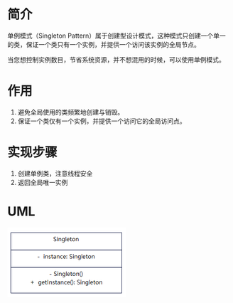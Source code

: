 # 简介
单例模式（Singleton Pattern）属于创建型设计模式，这种模式只创建一个单一的类，保证一个类只有一个实例，并提供一个访问该实例的全局节点。

当您想控制实例数目，节省系统资源，并不想混用的时候，可以使用单例模式。

# 作用
1. 避免全局使用的类频繁地创建与销毁。
2. 保证一个类仅有一个实例，并提供一个访问它的全局访问点。

# 实现步骤
1. 创建单例类，注意线程安全
2. 返回全局唯一实例

# UML
<img src="../docs/uml/singleton-pattern.png">
